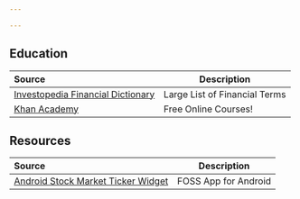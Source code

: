 ```yaml
---

---
```



## Education

| Source | Description
:---|---
| [Investopedia Financial Dictionary](https://www.investopedia.com/financial-term-dictionary-4769738) | Large List of Financial Terms
| [Khan Academy](https://www.khanacademy.org/economics-finance-domain/core-finance) | Free Online Courses!

## Resources

| Source | Description
:---|---
| [Android Stock Market Ticker Widget](https://f-droid.org/en/packages/com.github.premnirmal.tickerwidget/) | FOSS App for Android
